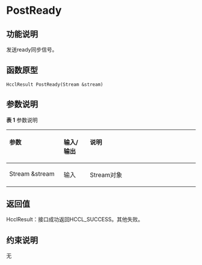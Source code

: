# PostReady<a name="ZH-CN_TOPIC_0000001994627276"></a>

## 功能说明<a name="zh-cn_topic_0000001956618609_section8398mcpsimp"></a>

发送ready同步信号。

## 函数原型<a name="zh-cn_topic_0000001956618609_section8395mcpsimp"></a>

```
HcclResult PostReady(Stream &stream)
```

## 参数说明<a name="zh-cn_topic_0000001956618609_section8401mcpsimp"></a>

**表 1**  参数说明

<a name="zh-cn_topic_0000001956618609_table8403mcpsimp"></a>
<table><thead align="left"><tr id="zh-cn_topic_0000001956618609_row8410mcpsimp"><th class="cellrowborder" valign="top" width="28.71%" id="mcps1.2.4.1.1"><p id="zh-cn_topic_0000001956618609_p8412mcpsimp"><a name="zh-cn_topic_0000001956618609_p8412mcpsimp"></a><a name="zh-cn_topic_0000001956618609_p8412mcpsimp"></a>参数</p>
</th>
<th class="cellrowborder" valign="top" width="13.86%" id="mcps1.2.4.1.2"><p id="zh-cn_topic_0000001956618609_p8414mcpsimp"><a name="zh-cn_topic_0000001956618609_p8414mcpsimp"></a><a name="zh-cn_topic_0000001956618609_p8414mcpsimp"></a>输入/输出</p>
</th>
<th class="cellrowborder" valign="top" width="57.43000000000001%" id="mcps1.2.4.1.3"><p id="zh-cn_topic_0000001956618609_p8416mcpsimp"><a name="zh-cn_topic_0000001956618609_p8416mcpsimp"></a><a name="zh-cn_topic_0000001956618609_p8416mcpsimp"></a>说明</p>
</th>
</tr>
</thead>
<tbody><tr id="zh-cn_topic_0000001956618609_row8418mcpsimp"><td class="cellrowborder" valign="top" width="28.71%" headers="mcps1.2.4.1.1 "><p id="zh-cn_topic_0000001956618609_p8420mcpsimp"><a name="zh-cn_topic_0000001956618609_p8420mcpsimp"></a><a name="zh-cn_topic_0000001956618609_p8420mcpsimp"></a>Stream &amp;stream</p>
</td>
<td class="cellrowborder" valign="top" width="13.86%" headers="mcps1.2.4.1.2 "><p id="zh-cn_topic_0000001956618609_p8422mcpsimp"><a name="zh-cn_topic_0000001956618609_p8422mcpsimp"></a><a name="zh-cn_topic_0000001956618609_p8422mcpsimp"></a>输入</p>
</td>
<td class="cellrowborder" valign="top" width="57.43000000000001%" headers="mcps1.2.4.1.3 "><p id="zh-cn_topic_0000001956618609_p8424mcpsimp"><a name="zh-cn_topic_0000001956618609_p8424mcpsimp"></a><a name="zh-cn_topic_0000001956618609_p8424mcpsimp"></a>Stream对象</p>
</td>
</tr>
</tbody>
</table>

## 返回值<a name="zh-cn_topic_0000001956618609_section8425mcpsimp"></a>

HcclResult：接口成功返回HCCL\_SUCCESS。其他失败。

## 约束说明<a name="zh-cn_topic_0000001956618609_section8428mcpsimp"></a>

无

